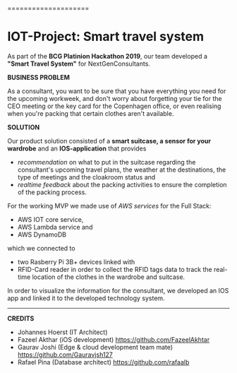 ====================
# IOT-Project: Smart travel system

As part of the **BCG Platinion Hackathon 2019**, our team developed a **"Smart Travel System"** for NextGenConsultants.


**BUSINESS PROBLEM**

As a consultant, you want to be sure that you have everything you need for the upcoming workweek, and don't worry about forgetting your tie for the CEO meeting or the key card for the Copenhagen office, or even realising when you're packing that certain clothes aren't available. 


**SOLUTION**

Our product solution consisted of a **smart suitcase, a sensor for your wardrobe** and an **IOS-application** that provides  
* *recommendation* on what to put in the suitcase regarding the consultant's upcoming travel plans, the weather at the destinations, the type of meetings and the cloakroom status and 
* *realtime feedback* about the packing activities to ensure the completion of the packing process. 

For the working MVP we made use of *AWS services* for the Full Stack: 
* AWS IOT core service, 
* AWS Lambda service and 
* AWS DynamoDB 

which we connected to 
* two Rasberry Pi 3B+ devices linked with 
* RFID-Card reader
in order to collect the RFID tags data to track the real-time location of the clothes in the wardrobe and suitcase. 

In order to visualize the information for the consultant, we developed an IOS app and linked it to the developed technology system.


_______________________________

**CREDITS** 
* Johannes Hoerst (IT Architect)
* Fazeel Akthar (iOS development) https://github.com/FazeelAkhtar
* Gaurav Joshi (Edge & cloud development team mate) https://github.com/Gauravjsh127
* Rafael Pina (Database architect) https://github.com/rafaalb
